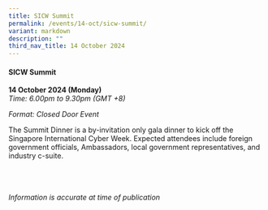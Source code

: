 ```yaml
---
title: SICW Summit
permalink: /events/14-oct/sicw-summit/
variant: markdown
description: ""
third_nav_title: 14 October 2024
---
```

#### **SICW Summit**

**14 October 2024 (Monday)**  
*Time: 6.00pm to 9.30pm (GMT +8)*

*Format: Closed Door Event*

The Summit Dinner is a by-invitation only gala dinner to kick off the Singapore International Cyber Week. Expected attendees include foreign government officials, Ambassadors, local government representatives, and industry c-suite.

<br><br><br>
*Information is accurate at time of publication*